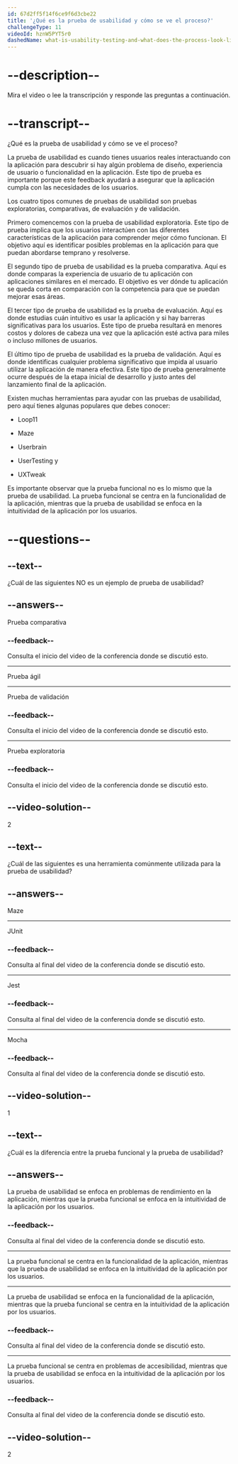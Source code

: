 ```yaml
---
id: 67d2ff5f14f6ce9f6d3cbe22
title: '¿Qué es la prueba de usabilidad y cómo se ve el proceso?'
challengeType: 11
videoId: hznW5PYT5r0
dashedName: what-is-usability-testing-and-what-does-the-process-look-like
---
```


# --description--

Mira el video o lee la transcripción y responde las preguntas a continuación.

# --transcript--

¿Qué es la prueba de usabilidad y cómo se ve el proceso?

La prueba de usabilidad es cuando tienes usuarios reales interactuando con la aplicación para descubrir si hay algún problema de diseño, experiencia de usuario o funcionalidad en la aplicación. Este tipo de prueba es importante porque este feedback ayudará a asegurar que la aplicación cumpla con las necesidades de los usuarios.

Los cuatro tipos comunes de pruebas de usabilidad son pruebas exploratorias, comparativas, de evaluación y de validación.

Primero comencemos con la prueba de usabilidad exploratoria. Este tipo de prueba implica que los usuarios interactúen con las diferentes características de la aplicación para comprender mejor cómo funcionan. El objetivo aquí es identificar posibles problemas en la aplicación para que puedan abordarse temprano y resolverse.

El segundo tipo de prueba de usabilidad es la prueba comparativa. Aquí es donde comparas la experiencia de usuario de tu aplicación con aplicaciones similares en el mercado. El objetivo es ver dónde tu aplicación se queda corta en comparación con la competencia para que se puedan mejorar esas áreas.

El tercer tipo de prueba de usabilidad es la prueba de evaluación. Aquí es donde estudias cuán intuitivo es usar la aplicación y si hay barreras significativas para los usuarios. Este tipo de prueba resultará en menores costos y dolores de cabeza una vez que la aplicación esté activa para miles o incluso millones de usuarios.

El último tipo de prueba de usabilidad es la prueba de validación. Aquí es donde identificas cualquier problema significativo que impida al usuario utilizar la aplicación de manera efectiva. Este tipo de prueba generalmente ocurre después de la etapa inicial de desarrollo y justo antes del lanzamiento final de la aplicación.

Existen muchas herramientas para ayudar con las pruebas de usabilidad, pero aquí tienes algunas populares que debes conocer:

- Loop11

- Maze

- Userbrain

- UserTesting y

- UXTweak

Es importante observar que la prueba funcional no es lo mismo que la prueba de usabilidad. La prueba funcional se centra en la funcionalidad de la aplicación, mientras que la prueba de usabilidad se enfoca en la intuitividad de la aplicación por los usuarios.

# --questions--

## --text--

¿Cuál de las siguientes NO es un ejemplo de prueba de usabilidad?

## --answers--

Prueba comparativa

### --feedback--

Consulta el inicio del video de la conferencia donde se discutió esto.

---

Prueba ágil

---

Prueba de validación

### --feedback--

Consulta el inicio del video de la conferencia donde se discutió esto.

---

Prueba exploratoria

### --feedback--

Consulta el inicio del video de la conferencia donde se discutió esto.

## --video-solution--

2

## --text--

¿Cuál de las siguientes es una herramienta comúnmente utilizada para la prueba de usabilidad?

## --answers--

Maze

---

JUnit

### --feedback--

Consulta al final del video de la conferencia donde se discutió esto.

---

Jest

### --feedback--

Consulta al final del video de la conferencia donde se discutió esto.

---

Mocha

### --feedback--

Consulta al final del video de la conferencia donde se discutió esto.

## --video-solution--

1

## --text--

¿Cuál es la diferencia entre la prueba funcional y la prueba de usabilidad?

## --answers--

La prueba de usabilidad se enfoca en problemas de rendimiento en la aplicación, mientras que la prueba funcional se enfoca en la intuitividad de la aplicación por los usuarios.

### --feedback--

Consulta al final del video de la conferencia donde se discutió esto.

---

La prueba funcional se centra en la funcionalidad de la aplicación, mientras que la prueba de usabilidad se enfoca en la intuitividad de la aplicación por los usuarios.

---

La prueba de usabilidad se enfoca en la funcionalidad de la aplicación, mientras que la prueba funcional se centra en la intuitividad de la aplicación por los usuarios.

### --feedback--

Consulta al final del video de la conferencia donde se discutió esto.

---

La prueba funcional se centra en problemas de accesibilidad, mientras que la prueba de usabilidad se enfoca en la intuitividad de la aplicación por los usuarios.

### --feedback--

Consulta al final del video de la conferencia donde se discutió esto.

## --video-solution--

2
